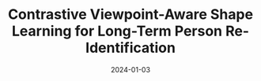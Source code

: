 ---
title: "Contrastive Viewpoint-Aware Shape Learning for Long-Term Person Re-Identification"
collection: publications
permalink: /publication/cvsl
date: 2024-01-03
venue: 'WACV'
link: 'https://openaccess.thecvf.com/content/WACV2024/html/Nguyen_Contrastive_Viewpoint-Aware_Shape_Learning_for_Long-Term_Person_Re-Identification_WACV_2024_paper.html'
---